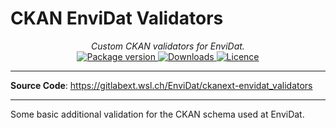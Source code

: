 # CKAN EnviDat Validators

<div align="center">
  <em>Custom CKAN validators for EnviDat.</em>
</div>
<div align="center">
  <a href="https://pypi.org/project/ckanext-envidat_validators" target="_blank">
      <img src="https://img.shields.io/pypi/v/ckanext-envidat_validators?color=%2334D058&label=pypi%20package" alt="Package version">
  </a>
  <a href="https://pypistats.org/packages/ckanext-envidat_validators" target="_blank">
      <img src="https://img.shields.io/pypi/dm/ckanext-envidat_validators.svg" alt="Downloads">
  </a>
  <a href="https://gitlabext.wsl.ch/EnviDat/ckanext-envidat_validators/-/raw/main/LICENSE" target="_blank">
      <img src="https://img.shields.io/github/license/EnviDat/ckanext-envidat_validators.svg" alt="Licence">
  </a>
</div>

---

**Source Code**: <a href="https://gitlabext.wsl.ch/EnviDat/ckanext-envidat_validators" target="_blank">https://gitlabext.wsl.ch/EnviDat/ckanext-envidat_validators</a>

---

Some basic additional validation for the CKAN schema used at EnviDat.
